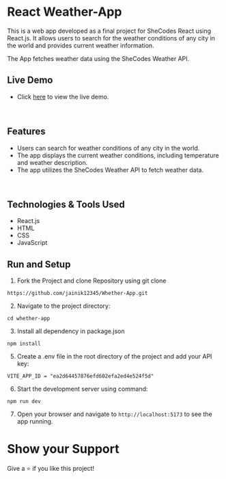 # React Weather-App

This is a web app developed as a final project for SheCodes React using React.js. It allows users to search for the weather conditions of any city in the world and provides current weather information. 

The App fetches weather data using the SheCodes Weather API.

## Live Demo 
- Click [here](https://generate-portfolio.netlify.app/) to view the live demo.

<br/>

## Features
- Users can search for weather conditions of any city in the world.
- The app displays the current weather conditions, including temperature and weather description.
- The app utilizes the SheCodes Weather API to fetch weather data.

<br/>

## Technologies & Tools Used
- React.js
- HTML
- CSS
- JavaScript


## Run and Setup

1. Fork the Project and clone Repository using git clone

```
https://github.com/jainik12345/Whether-App.git
```
2. Navigate to the project directory:

```
cd whether-app
```
3.  Install all dependency in package.json

```
npm install
```

5.  Create a .env file in the root directory of the project and add your API key:

```
VITE_APP_ID = "ea2d64457876efd602efa2ed4e524f5d"
```

6.  Start the development server using command:

```
npm run dev
```

7. Open your browser and navigate to `http://localhost:5173` to see the app running.



# Show your Support

Give a ⭐️ if you like this project!